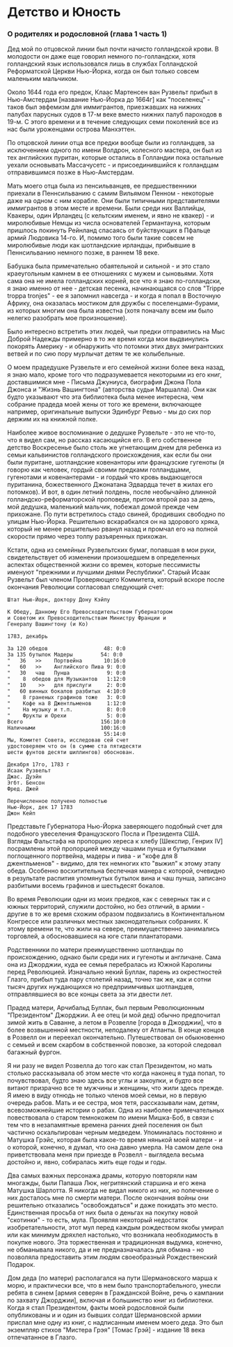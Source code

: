 # Детство и Юность

### О родителях и родословной (глава 1 часть 1)

Дед мой по отцовской линии был почти начисто голландской крови. В молодости
он даже еще говорил немного по-голландски, хотя голландский язык
использовался лишь в службах Голландской Реформатской Церкви Нью-Йорка,
когда он был только совсем маленьким мальчиком.

Около 1644 года его предок, Клаас Мартенсен ван Рузвельт прибыл в Нью-Амстердам
[название Нью-Йорка до 1664г] как "поселенец" - таков был эвфемизм для иммигрантов,
приезжавших на нижних палубах парусных судов в 17-м веке вместо нижних палуб пароходов в 19-м.
С этого времени и в течение следующих семи поколений все из нас были уроженцами
острова Манхэттен.

По отцовской линии отца все предки вообще были из голландцев, за исключением
одного по имени Волдрон, колесного мастера, он был из тех английских пуритан, которые остались
в Голландии пока остальные уехали основывать Массачусетс - и присоединившийся к голландцам
отправившимся позже в Нью-Амстердам.

Мать моего отца была из пенсильванцев, ее предшественники приехали в Пеннсильванию с
самим Вильямом Пенном - некоторые даже на одном с ним корабле. Они были типичными
представителями иммигрантов в этом месте и времени. Были среди них Валлийцы, Квакеры, один
Ирландец (с кельтским именем, и явно не квакер) - и миролюбивые Немцы из числа основателей
Германтауна, которым пришлось покинуть Рейнланд спасаясь от буйствующих в Пфальце армий Людовика 14-го.
И, помимо того были такие совсем не миролюбивые люди как шотландские ирландцы,
прибывшие в Пеннсильванию немного позже, в раннем 18 веке.

Бабушка была примечательно обаятельной и сильной - и это стало краеугольным камнем в ее
отношениях с мужем и сыновьями. Хотя сама она не имела голландских корней, все что я знаю по-голландски,
я знаю именно от нее - детская песенка, начинающаяся со слов "Trippe troppa tronjes" -
ее я запомнил навсегда - и когда я попал в Восточную Африку, она оказалась мостиком
для дружбы с поселенцами-бурами, из которых многим она была известна (хотя поначалу
всем им было нелегко разобрать мое произношение).

Было интересно встретить этих людей, чьи предки отправились на Мыс Доброй Надежды примерно
в то же время когда мои выдвинулись покорять Америку - и обнаружить что потомки этих двух
эмигрантских ветвей и по сию пору мурлычат детям те же колыбельные.

О моем прадедушке Рузвельте и его семейной жизни более века назад, я знаю мало, кроме
того что подразумевается некоторыми из его книг, доставшимися мне - Письма Джуниуса,
биография Джона Пола Джонса и "Жизнь Вашингтона" (авторства судьи Маршалла). Они
как будто указывают что эта библиотека была менее интересна, чем собрание
прадеда моей жены от того же времени, включающее например, оригинальные выпуски
Эдинбург Ревью - мы до сих пор держим их на книжной полке.

Наиболее живое воспоминание о дедушке Рузвельте - это не что-то, что я видел сам,
но рассказ касающийся его. В его собственное детство Воскресенье было столь же
угнетающим днем для ребенка из семьи кальвинистов голландского происхождения, как если
бы они были пуритане, шотландские ковенанторы или французские гугеноты (я говорю как
человек, гордый своими предками голландцами, гугенотами и ковенантерами - и гордый
что кровь выдающегося пуританина, божественного Джонатана Эдвардца течет в жилах его потомков).
И вот, в один летний полдень, после необычайно длинной голландско-реформаторской проповеди,
притом второй раз за день, мой дедушка, маленький мальчик, побежал домой прежде
чем прихожане. По пути встретилось стадо свиней, бродивших свободно по улицам
Нью-Йорка. Решительно вскарабкался он на здорового хряка, который не менее решительно
рванул назад и промчал его на полной скорости прямо через толпу разъяренных прихожан.

Кстати, одна из семейных Рузвельтских бумаг, попавшая в мои руки, свидетельствует
об изменении произошедшем в определенных аспектах общественной жизни со времен,
которые пессимисты именуют "прежними и лучшими днями Республики". Старый Исаак Рузвельт
был членом Проверяющего Коммитета, который вскоре после окончания Революции
согласовал следующий счет:

    Штат Нью-Йорк, доктору Дону Кэйпу
    
    К Обеду, Данному Его Превосходительством Губернатором
    и Советом их Превосходительствам Министру Франции и
    Генералу Вашингтону (и Ко)
    
    1783, декабрь
    
    За 120 обедов                  48: 0:0
    За 135 бутылок Мадеры         54: 0:0
    "   36   >>    Портвейна       10:16:0
    "   60   >>    Английского Пива 9: 0:0
    "   30   чаш   Пунша            9: 0:0
    "    8  обедов для Музыкантов   1:12:0
    "   10    >>   для прислуги     2: 0:0
    "   60 винных бокалов разбитых  4:10:0
    "    8 граненых графинов тоже   3: 0:0
    "    Кофе на 8 Джентльменов     1:12:0
    "    На музыку и т.п.           8: 0:0
    "    Фрукты и Орехи             5: 0:0
    Всего                         156:10:0
    Наличными                     100:16:0
                                   55:14:0
    Мы, Комитет Совета, исследовав сей счет
    удостоверяем что он (в сумме ста пятидесяти
    шести фунтов десяти шиллингов) обоснован.
    
    Декабря 17го, 1783 г
    Исаак Рузвельт
    Джас. Дуэйн
    Эгбт. Бенсон
    Фред. Джей
    
    Перечисленное получено полностью
    Нью-Йорк, дек 17 1783
    Джон Кейп

Представьте Губернатора Нью-Йорка заверяющего подобный счет для подобного
увеселения Французского Посла и Президента США. Взгляды Фальстафа
на пропорцию хереса к хлебу [Шекспир, Генрих IV] посрамлены этой
пропорцией между чашами пунша и бутылками поглощенного портвейна, мадеры и пива -
и "кофе для 8 джентльменов" - видимо, для тех немногих кто "выжил" к этому этапу обеда.
Особенно восхитительна беспечная манера с которой, очевидно в результате
распития упомянутых бутылок вина и чаш пунша, записано разбитыми восемь графинов и
шестьдесят бокалов.

Во время Революции одни из моих предков, как с северных так и с южных территорий, служили
достойно, но без отличий, в армии - другие в то же время схожим образом подвизались
в Континентальном Конгрессе или различных местных законодательных собраниях.
К этому времени те, что жили на севере, преимущественно занимались торговлей,
а обосновавшиеся на юге стали плантаторами.

Родственники по матери преимущественно шотландцы по происхождению, однако
были среди них и гугеноты и англичане. Сама она из Джорджии, куда ее семья
перебралась из Южной Каролины перед Революцией. Изначально некий Буллак,
парень из окрестностей Глазго, прибыл туда пару столетий назад, точно так же,
как и сотни тысяч других нуждающихся но предприимчивых шотландцев, отправлявшиеся
во все концы света за эти двести лет.

Прадед матери, Арчибальд Буллак, был первым Революционным "Президентом" Джорджии.
А ее отец (и мой дед) обычно предпочитал зимой жить в Саванне, а летом
в Розвелле [города в Джорджии], что в более возвышенной местности, неподалеку от Атланты.
В конце концов в Розвелл он и переехал окончательно. Путешествовал он обыкновенно
с семьей и всем скарбом в собственной повозке, за которой следовал багажный фургон.

Я ни разу не видел Розвелла до того как стал Президентом, но мать столько рассказывала
об этом месте что когда наконец я туда попал, то почувствовал, будто знаю здесь
все углы и закоулки, и будто все витают призрачно все те мужчины
и женщины, что жили здесь прежде. Я имею в виду отнюдь не только членов
моей семьи, но в первую очередь рабов. Мать и ее сестра, моя тетя, рассказывали
нам, детям, всевозможнейшие истории о рабах. Одна из наиболее примечательных
повествовала о старом темнокожем по имени Мишка-Боб, в связи с тем что
в незапамятные времена ранних дней поселения он был частично оскальпирован
черным медведем. Упоминалась постоянно и Матушка Грэйс, которая была
какое-то время нянькой моей матери - и о которой, конечно, я думал,
что она давно умерла. На самом деле она приветствовала меня при приезде в Розвелл -
выглядела весьма достойно и, явно, собиралась жить еще годы и годы.

Два самых важных персонажа драмы, которую повторяли нам многажды, были Папаша Люк,
негритянский старшина и его жена Матушка Шарлотта. Я никогда не видал
никого из них, но попечение о них досталось мне по смерти матери. После
окончания войны они решительно отказались "освобождаться" и даже покидать
это место. Единственная просьба от них была о деньгах на покупку новой
"скотинки" - то есть, мула. Проявляя некоторый недостаток изобретательности,
этот мул перед каждым рождеством якобы умирал или как минимум дряхлел настолько,
что возникала необходимость в покупке нового. Эта торжественная и традиционная
выдумка, конечно, не обманывала никого, да и не предназначалась для обмана - но
позволяла предоставить этим людям своеобразный Рождественский Подарок.

Дом деда (по матери) располагался на пути Шермановского марша к морю, и
практически все, что в нем было транспортабельного, унесли ребята в синем
[армия северян в Гражданской Войне, речь о кампании по захвату Джорджии],
включая и большинство книг из библиотеки. Когда я стал Президентом,
факты моей родословной были опубликованы и и один из бывших солдат Шермановской
армии прислал мне одну из книг, с надписанным именем моего деда. Это был
экземпляр стихов "Мистера Грэя" [Томас Грэй] - издание 18 века отпечатанное в Глазго.
